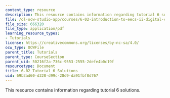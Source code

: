```yaml
---
content_type: resource
description: This resource contains information regarding tutorial 6 solutions.
file: /ol-ocw-studio-app/courses/6-02-introduction-to-eecs-ii-digital-communication-systems-fall-2012/69b3ad60d328d99c28d9da91fbf8d767_MIT6_02F12_tutor06_sol.pdf
file_size: 666320
file_type: application/pdf
learning_resource_types:
- Tutorials
license: https://creativecommons.org/licenses/by-nc-sa/4.0/
ocw_type: OCWFile
parent_title: Tutorials
parent_type: CourseSection
parent_uid: 50216f2a-736c-9553-2555-2defe4b0c19f
resourcetype: Document
title: 6.02 Tutorial 6 Solutions
uid: 69b3ad60-d328-d99c-28d9-da91fbf8d767
---
```

This resource contains information regarding tutorial 6 solutions.